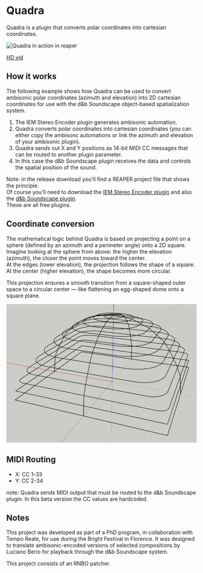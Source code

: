 # Quadra

Quadra is a plugin that converts polar coordinates into cartesian coordinates.

![Quadra in action in reaper](/media/quadra1.gif)

[HD vid](https://youtu.be/orM2FkpFEi4?si=unAIbvlBuhWIQ1Fc)

## How it works

The following example shows how Quadra can be used to convert ambisonic polar coordinates (azimuth and elevation) into 2D cartesian coordinates for use with the d&b Soundscape object-based spatialization system.

1. The IEM Stereo Encoder plugin generates ambisonic automation.
2. Quadra converts polar coordinates into cartesian coordinates (you can either copy the ambisonc automations or link the azimuth and elevation of your ambisonic plugin).
3. Quadra sends out X and Y positions as 14-bit MIDI CC messages that can be routed to another plugin parameter.
4. In this case the d&b Soundscape plugin receives the data and controls the spatial position of the sound.

Note: in the release download you'll find a REAPER project file that shows the principle.  
Of course you'll need to download the [IEM Stereo Encoder plugin](https://plugins.iem.at/) and also the [d&b Soundscape plugin](https://github.com/dbaudio-soundscape/db-Soundscape-DAW-Plugins).  
These are all free plugins.

## Coordinate conversion

The mathematical logic behind Quadra is based on projecting a point on a sphere (defined by an azimuth and a perimeter angle) onto a 2D square.  
Imagine looking at the sphere from above: the higher the elevation (azimuth), the closer the point moves toward the center.  
At the edges (lower elevation), the projection follows the shape of a square.  
At the center (higher elevation), the shape becomes more circular.

This projection ensures a smooth transition from a square-shaped outer space to a circular center — like flattening an egg-shaped dome onto a square plane.

![3D simulation](/media/uovarino.jpeg)

## MIDI Routing

- X: CC 1-33  
- Y: CC 2-34

note: Quadra sends MIDI output that must be routed to the d&b Soundscape plugin. In this beta version the CC values are hardcoded.

## Notes

This project was developed as part of a PhD program, in collaboration with Tempo Reale, for use during the Bright Festival in Florence. It was designed to translate ambisonic-encoded versions of selected compositions by Luciano Berio for playback through the d&b Soundscape system.

This project consists of an RNBO patcher.
